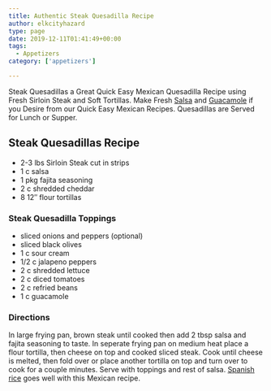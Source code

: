 ```yaml
---
title: Authentic Steak Quesadilla Recipe
author: elkcityhazard
type: page
date: 2019-12-11T01:41:49+00:00
tags:
  - Appetizers
category: ['appetizers']

---
```

Steak Quesadillas a Great Quick Easy Mexican Quesadilla Recipe using Fresh Sirloin Steak and Soft Tortillas. Make Fresh [Salsa][1] and [Guacamole][2] if you Desire from our Quick Easy Mexican Recipes. Quesadillas are Served for Lunch or Supper.

## Steak Quesadillas Recipe

  * 2-3 lbs Sirloin Steak cut in strips
  * 1 c salsa
  * 1 pkg fajita seasoning
  * 2 c shredded cheddar
  * 8 12&#8243; flour tortillas

### Steak Quesadilla Toppings

  * sliced onions and peppers (optional)
  * sliced black olives
  * 1 c sour cream
  * 1/2 c jalapeno peppers
  * 2 c shredded lettuce
  * 2 c diced tomatoes
  * 2 c refried beans
  * 1 c guacamole

### Directions

In large frying pan, brown steak until cooked then add 2 tbsp salsa and fajita seasoning to taste. In seperate frying pan on medium heat place a flour tortilla, then cheese on top and cooked sliced steak. Cook until cheese is melted, then fold over or place another tortilla on top and turn over to cook for a couple minutes. Serve with toppings and rest of salsa. [Spanish rice][3] goes well with this Mexican recipe.

 [1]: /wordpress/appetizers/fresh-mexican-salsa-recipe/
 [2]: /wordpress/appetizers/scratch-guacamole-recipe/
 [3]: /wordpress/easy-mexican-recipes/quick-spanish-rice-recipe/